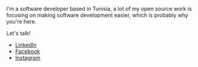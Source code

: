 I'm a software developer based in Tunisia, a lot of my open source work is focusing on making software development easier, which is probably why you're here.

<!--- If my code has helped you, please consider --->
Let's talk!

- [LinkedIn](https://www.linkedin.com/in/alimissaoui/)
- [Facebook](https://www.facebook.com/alymissaoui/)
- [Instagram](https://www.instagram.com/strang2r_1/)

<!---
- 👋 Hi, I’m @aliMissaoui
- 👀 I’m interested in ...
- 🌱 I’m currently learning ...
- 💞️ I’m looking to collaborate on ...
- 📫 How to reach me ...
--->
<!---
aliMissaoui/aliMissaoui is a ✨ special ✨ repository because its `README.md` (this file) appears on your GitHub profile.
You can click the Preview link to take a look at your changes.
--->
